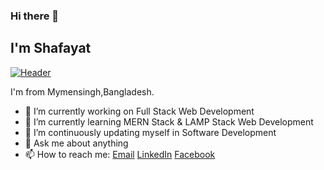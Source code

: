 ### Hi there 👋

## I'm Shafayat

[![Header](https://raw.githubusercontent.com/MartinHeinz/<OWNER>/<OWNER>/readme_header.png "Header")](https://weheartit.com/entry/187764190)

I'm from Mymensingh,Bangladesh.

- 🔭 I’m currently working on Full Stack Web Development
- 🌱 I’m currently learning MERN Stack & LAMP Stack Web Development
- 👯 I’m continuously updating myself in Software Development
- 💬 Ask me about anything
- 📫 How to reach me: [Email](shafayattazoar27.official@gmail.com/) [LinkedIn](https://www.linkedin.com/in/afitazoar/) [Facebook](https://www.facebook.com/shafayat.tazoar.31/)


